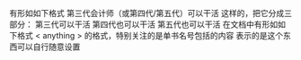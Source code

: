 有形如如下格式
第三代会计师（或第四代/第五代）可以干活
这样的，把它分成三部分：
第三代可以干活
第四代也可以干活
第五代也可以干活
在文档中有形如如下格式
< anything >
的格式，特别关注的是单书名号包括的内容
表示的是这个东西可以自行随意设置